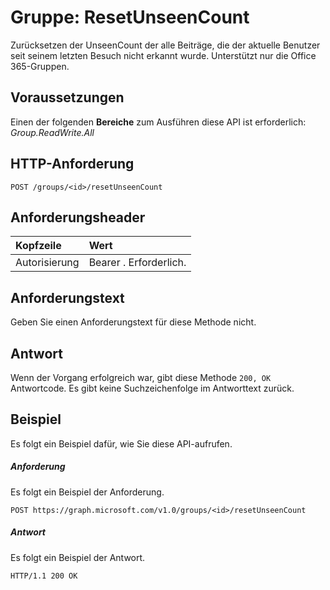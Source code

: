 # <a name="group-resetunseencount"></a>Gruppe: ResetUnseenCount

Zurücksetzen der UnseenCount der alle Beiträge, die der aktuelle Benutzer seit seinem letzten Besuch nicht erkannt wurde. Unterstützt nur die Office 365-Gruppen.

## <a name="prerequisites"></a>Voraussetzungen
Einen der folgenden **Bereiche** zum Ausführen diese API ist erforderlich: *Group.ReadWrite.All* 
## <a name="http-request"></a>HTTP-Anforderung
<!-- { "blockType": "ignored" } -->
```http
POST /groups/<id>/resetUnseenCount
```
## <a name="request-headers"></a>Anforderungsheader
| Kopfzeile       | Wert |
|:---------------|:--------|
| Autorisierung  | Bearer <token>. Erforderlich.  |

## <a name="request-body"></a>Anforderungstext
Geben Sie einen Anforderungstext für diese Methode nicht.

## <a name="response"></a>Antwort
Wenn der Vorgang erfolgreich war, gibt diese Methode `200, OK` Antwortcode. Es gibt keine Suchzeichenfolge im Antworttext zurück.

## <a name="example"></a>Beispiel
Es folgt ein Beispiel dafür, wie Sie diese API-aufrufen.
##### <a name="request"></a>Anforderung
Es folgt ein Beispiel der Anforderung.
<!-- {
  "blockType": "request",
  "name": "group_resetunseencount"
}-->
```http
POST https://graph.microsoft.com/v1.0/groups/<id>/resetUnseenCount
```

##### <a name="response"></a>Antwort
Es folgt ein Beispiel der Antwort. 
<!-- {
  "blockType": "response",
  "truncated": true
} -->
```http
HTTP/1.1 200 OK
```

<!-- uuid: 8fcb5dbc-d5aa-4681-8e31-b001d5168d79
2015-10-25 14:57:30 UTC -->
<!-- {
  "type": "#page.annotation",
  "description": "group: resetUnseenCount",
  "keywords": "",
  "section": "documentation",
  "tocPath": ""
}-->

